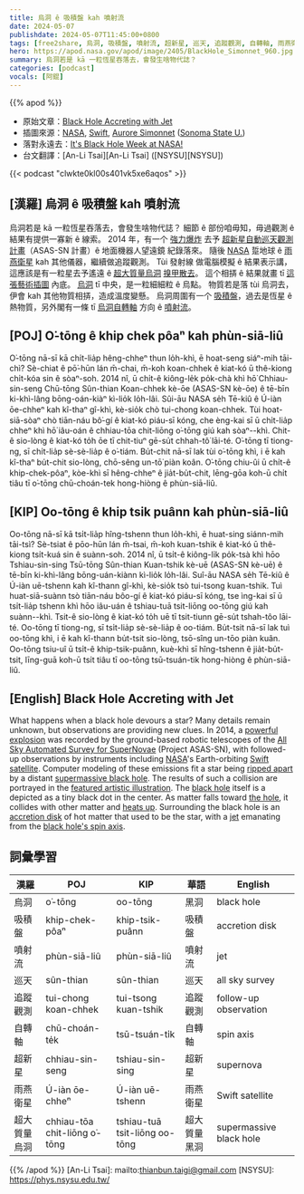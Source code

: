 ```yaml
---
title: 烏洞 ê 吸積盤 kah 噴射流
date: 2024-05-07
publishdate: 2024-05-07T11:45:00+0800
tags: [free2share, 烏洞, 吸積盤, 噴射流, 超新星, 巡天, 追蹤觀測, 自轉軸, 雨燕衛星, 超大質量烏洞]
hero: https://apod.nasa.gov/apod/image/2405/BlackHole_Simonnet_960.jpg
summary: 烏洞若是 kā 一粒恆星吞落去，會發生啥物代誌？
categories: [podcast]
vocals: [阿錕]
---
```


{{% apod %}}

- 原始文章：[Black Hole Accreting with Jet](https://apod.nasa.gov/apod/ap240507.html)
- 插圖來源：[NASA](https://www.nasa.gov/), [Swift](https://swift.gsfc.nasa.gov/), [Aurore Simonnet](http://auroresimonnet.com/about-me/) ([Sonoma State U.](http://www.phys-astro.sonoma.edu/))
- 落對永遠去：[It's Black Hole Week at NASA!](https://science.nasa.gov/universe/black-hole-week/)
- 台文翻譯：[An-Li Tsai][An-Li Tsai] ([NSYSU][NSYSU])

{{< podcast "clwkte0kl00s401vk5xe6aqos" >}}

## [漢羅] 烏洞 ê 吸積盤 kah 噴射流
烏洞若是 kā 一粒恆星吞落去，會發生啥物代誌？
細節 ê 部份咱毋知，毋過觀測 ê 結果有提供一寡新 ê 線索。
2014 年，有一个 [強力爆炸][powerful explosion] 去予 [超新星自動巡天觀測計畫][All Sky Automated Survey for SuperNovae]（ASAS-SN 計畫）ê 地面機器人望遠鏡 紀錄落來。
隨後 [NASA][NASA] 踅地球 ê [雨燕衛星][Swift satellite] kah 其他儀器，繼續做追蹤觀測。
Tùi 發射線 做電腦模擬 ê 結果表示講，這應該是有一粒星去予遙遠 ê [超大質量烏洞][supermassive black hole] [搝甲散去][ripped apart]。
這个相挵 ê 結果就畫 tī [這張藝術插圖][featured artistic illustration] 內底。
[烏洞][black hole] tī 中央，是一粒細細粒 ê 烏點。
物質若是落 tùi 烏洞去，伊會 kah 其他物質相挵，造成溫度變懸。
烏洞周圍有一个 [吸積盤][accretion disk]，過去是恆星 ê 熱物質，另外閣有一條 tī [烏洞自轉軸][black hole's spin axis] 方向 ê [噴射流][jet]。

## [POJ] O͘-tōng ê khip chek pôaⁿ kah phùn-siā-liû
O͘-tōng nā-sī kā chi̍t-lia̍p hêng-chheⁿ thun lo̍h-khì, ē hoat-seng siáⁿ-mih tāi-chì?
Sè-chiat ê pō͘-hūn lán m̄-chai, m̄-koh koan-chhek ê kiat-kó ū thê-kiong chi̍t-kóa sin ê sòaⁿ-soh.
2014 nî, ū chi̍t-ê kiông-le̍k po̍k-chà khì hō͘ Chhiau-sin-seng Chū-tōng Sûn-thian Koan-chhek kè-ōe (ASAS-SN kè-ōe) ê tē-bīn ki-khì-lâng bōng-oán-kiàⁿ kì-lio̍k lo̍h-lâi.
Sûi-āu NASA se̍h Tē-kiû ê Ú-iàn ōe-chheⁿ kah kî-thaⁿ gî-khì, kè-sio̍k chò tui-chong koan-chhek.
Tùi hoat-siā-sòaⁿ chò tiān-náu bô͘-gí ê kiat-kó piáu-sī kóng, che èng-kai sī ū chi̍t-lia̍p chheⁿ khì hō͘ iâu-oán ê chhiau-tōa chit-liōng o͘-tōng giú kah sòaⁿ--khì.
Chit-ê sio-lòng ê kiat-kó to̍h ōe tī chit-tiuⁿ gē-su̍t chhah-tô͘ lāi-té.
O͘-tōng tī tiong-ng, sī chi̍t-lia̍p sè-sè-lia̍p ê o͘-tiám.
Bu̍t-chit nā-sī lak tùi o͘-tōng khì, i ē kah kî-thaⁿ bu̍t-chit sio-lòng, chō-sêng un-tō͘ piàn koân.
O͘-tōng chiu-ûi ū chi̍t-ê khip-chek-pôaⁿ, kòe-khì sī hêng-chheⁿ ê jia̍t-bu̍t-chit, lēng-gōa koh-ū chi̍t tiâu tī o͘-tōng chū-choán-tek hong-hiòng ê phùn-siā-liû.

## [KIP] Oo-tōng ê khip tsik puânn kah phùn-siā-liû
Oo-tōng nā-sī kā tsi̍t-lia̍p hîng-tshenn thun lo̍h-khì, ē huat-sing siánn-mih tāi-tsì?
Sè-tsiat ê pōo-hūn lán m̄-tsai, m̄-koh kuan-tshik ê kiat-kó ū thê-kiong tsi̍t-kuá sin ê suànn-soh.
2014 nî, ū tsi̍t-ê kiông-li̍k po̍k-tsà khì hōo Tshiau-sin-sing Tsū-tōng Sûn-thian Kuan-tshik kè-uē (ASAS-SN kè-uē) ê tē-bīn ki-khì-lâng bōng-uán-kiànn kì-lio̍k lo̍h-lâi.
Suî-āu NASA se̍h Tē-kiû ê Ú-iàn uē-tshenn kah kî-thann gî-khì, kè-sio̍k tsò tui-tsong kuan-tshik.
Tuì huat-siā-suànn tsò tiān-náu bôo-gí ê kiat-kó piáu-sī kóng, tse ìng-kai sī ū tsi̍t-lia̍p tshenn khì hōo iâu-uán ê tshiau-tuā tsit-liōng oo-tōng giú kah suànn--khì.
Tsit-ê sio-lòng ê kiat-kó to̍h uē tī tsit-tiunn gē-su̍t tshah-tôo lāi-té.
Oo-tōng tī tiong-ng, sī tsi̍t-lia̍p sè-sè-lia̍p ê oo-tiám.
Bu̍t-tsit nā-sī lak tuì oo-tōng khì, i ē kah kî-thann bu̍t-tsit sio-lòng, tsō-sîng un-tōo piàn kuân.
Oo-tōng tsiu-uî ū tsi̍t-ê khip-tsik-puânn, kuè-khì sī hîng-tshenn ê jia̍t-bu̍t-tsit, līng-guā koh-ū tsi̍t tiâu tī oo-tōng tsū-tsuán-tik hong-hiòng ê phùn-siā-liû.

## [English] Black Hole Accreting with Jet
What happens when a black hole devours a star?
Many details remain unknown, but observations are providing new clues.
In 2014, a [powerful explosion][powerful explosion] was recorded by the ground-based robotic telescopes of the [All Sky Automated Survey for SuperNovae][All Sky Automated Survey for SuperNovae] (Project ASAS-SN), with followed-up observations by instruments including [NASA][NASA]'s Earth-orbiting [Swift satellite][Swift satellite].
Computer modeling of these emissions fit a star being [ripped apart][ripped apart] by a distant [supermassive black hole][supermassive black hole].
The results of such a collision are portrayed in the [featured artistic illustration][featured artistic illustration].
The [black hole][black hole] itself is a depicted as a tiny black dot in the center.
As matter falls toward [the hole][the hole], it collides with other matter and [heats up][heats up].
Surrounding the black hole is an [accretion disk][accretion disk] of hot matter that used to be the star, with a [jet][jet] emanating from the [black hole's spin axis][black hole's spin axis].

## 詞彙學習

|漢羅|POJ|KIP|華語|English|
|-|-|-|-|-|
|烏洞|o͘-tōng|oo-tōng|黑洞|black hole|
|吸積盤|khip-chek-pôaⁿ|khip-tsik-puânn|吸積盤|accretion disk|
|噴射流|phùn-siā-liû|phùn-siā-liû|噴射流|jet|
|巡天|sûn-thian|sûn-thian|巡天|all sky survey|
|追蹤觀測|tui-chong koan-chhek|tui-tsong kuan-tshik|追蹤觀測|follow-up observation|
|自轉軸|chū-choán-te̍k|tsū-tsuán-ti̍k|自轉軸|spin axis|
|超新星|chhiau-sin-seng|tshiau-sin-sing|超新星|supernova|
|雨燕衛星|Ú-iàn ōe-chheⁿ|Ú-iàn uē-tshenn|雨燕衛星|Swift satellite|
|超大質量烏洞|chhiau-tōa chit-liōng o͘-tōng|tshiau-tuā tsit-liōng oo-tōng|超大質量黑洞|supermassive black hole|

{{% /apod %}}
[An-Li Tsai]: mailto:thianbun.taigi@gmail.com
[NSYSU]: https://phys.nsysu.edu.tw/

[copyright]: https://apod.nasa.gov/apod/fap/lib/about_apod.html#srapply
[License3]: https://creativecommons.org/licenses/by/3.0/
[License2]:https://creativecommons.org/licenses/by-nc-nd/2.0/

[powerful explosion]:http://iopscience.iop.org/article/10.3847/2041-8213/aa6003
[All Sky Automated Survey for SuperNovae]:http://www.astronomy.ohio-state.edu/~assassin/index.shtml
[NASA]:https://www.nasa.gov
[Swift satellite]:https://swift.gsfc.nasa.gov/
[ripped apart]:https://thedoorguardian.com/wp-content/uploads/2017/04/DOG-14.jpg
[supermassive black hole]:https://apod.nasa.gov/apod/ap130312.html
[featured artistic illustration]:https://news.mit.edu/2017/black-hole-choking-stardust-0315
[black hole]:https://spaceplace.nasa.gov/black-holes/
[the hole]:https://apod.nasa.gov/apod/ap220501.html
[heats up]:http://stronggravity.eu/public-outreach-tmp/accretion-disks/
[accretion disk]:https://apod.nasa.gov/apod/ap050312.html
[jet]:https://apod.nasa.gov/apod/ap131120.html
[black hole's spin axis]:https://apod.nasa.gov/apod/ap011029.html
